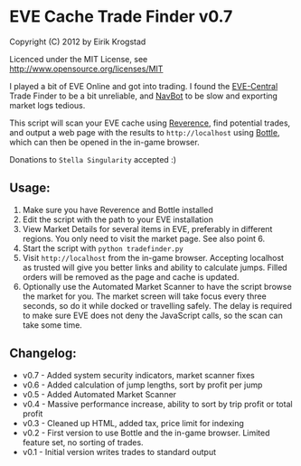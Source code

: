 # EVE Cache Trade Finder v0.7 #

Copyright (C) 2012 by Eirik Krogstad

Licenced under the MIT License, see http://www.opensource.org/licenses/MIT

I played a bit of EVE Online and got into trading. I found the [EVE-Central](http://eve-central.com/) Trade Finder to be a bit unreliable, and [NavBot](http://code.google.com/p/navbot/) to be slow and exporting market logs tedious.

This script will scan your EVE cache using [Reverence](https://github.com/ntt/reverence), find potential trades, and output a web page with the results to `http://localhost` using [Bottle](https://github.com/defnull/bottle), which can then be opened in the in-game browser.

Donations to `Stella Singularity` accepted :)

## Usage: ##
1. Make sure you have Reverence and Bottle installed
2. Edit the script with the path to your EVE installation
3. View Market Details for several items in EVE, preferably in different regions. You only need to visit the market page. See also point 6.
4. Start the script with `python tradefinder.py`
5. Visit `http://localhost` from the in-game browser. Accepting localhost as trusted will give you better links and ability to calculate jumps. Filled orders will be removed as the page and cache is updated.
6. Optionally use the Automated Market Scanner to have the script browse the market for you. The market screen will take focus every three seconds, so do it while docked or travelling safely. The delay is required to make sure EVE does not deny the JavaScript calls, so the scan can take some time.

## Changelog: ##
* v0.7 - Added system security indicators, market scanner fixes
* v0.6 - Added calculation of jump lengths, sort by profit per jump
* v0.5 - Added Automated Market Scanner
* v0.4 - Massive performance increase, ability to sort by trip profit or total profit
* v0.3 - Cleaned up HTML, added tax, price limit for indexing
* v0.2 - First version to use Bottle and the in-game browser. Limited feature set, no sorting of trades.
* v0.1 - Initial version writes trades to standard output

